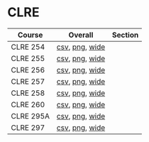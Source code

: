 # CLRE

| Course | Overall | Section |
| ------ | ------- | ------- |
| CLRE 254 | [csv](https://github.com/UCSD-Historical-Enrollment-Data/2025Fall/blob/main/overall/CLRE%20254.csv), [png](https://raw.githubusercontent.com/UCSD-Historical-Enrollment-Data/2025Fall/main/plot_overall/CLRE%20254.png), [wide](https://raw.githubusercontent.com/UCSD-Historical-Enrollment-Data/2025Fall/main/plot_overall_wide/CLRE%20254.png) |  |
| CLRE 255 | [csv](https://github.com/UCSD-Historical-Enrollment-Data/2025Fall/blob/main/overall/CLRE%20255.csv), [png](https://raw.githubusercontent.com/UCSD-Historical-Enrollment-Data/2025Fall/main/plot_overall/CLRE%20255.png), [wide](https://raw.githubusercontent.com/UCSD-Historical-Enrollment-Data/2025Fall/main/plot_overall_wide/CLRE%20255.png) |  |
| CLRE 256 | [csv](https://github.com/UCSD-Historical-Enrollment-Data/2025Fall/blob/main/overall/CLRE%20256.csv), [png](https://raw.githubusercontent.com/UCSD-Historical-Enrollment-Data/2025Fall/main/plot_overall/CLRE%20256.png), [wide](https://raw.githubusercontent.com/UCSD-Historical-Enrollment-Data/2025Fall/main/plot_overall_wide/CLRE%20256.png) |  |
| CLRE 257 | [csv](https://github.com/UCSD-Historical-Enrollment-Data/2025Fall/blob/main/overall/CLRE%20257.csv), [png](https://raw.githubusercontent.com/UCSD-Historical-Enrollment-Data/2025Fall/main/plot_overall/CLRE%20257.png), [wide](https://raw.githubusercontent.com/UCSD-Historical-Enrollment-Data/2025Fall/main/plot_overall_wide/CLRE%20257.png) |  |
| CLRE 258 | [csv](https://github.com/UCSD-Historical-Enrollment-Data/2025Fall/blob/main/overall/CLRE%20258.csv), [png](https://raw.githubusercontent.com/UCSD-Historical-Enrollment-Data/2025Fall/main/plot_overall/CLRE%20258.png), [wide](https://raw.githubusercontent.com/UCSD-Historical-Enrollment-Data/2025Fall/main/plot_overall_wide/CLRE%20258.png) |  |
| CLRE 260 | [csv](https://github.com/UCSD-Historical-Enrollment-Data/2025Fall/blob/main/overall/CLRE%20260.csv), [png](https://raw.githubusercontent.com/UCSD-Historical-Enrollment-Data/2025Fall/main/plot_overall/CLRE%20260.png), [wide](https://raw.githubusercontent.com/UCSD-Historical-Enrollment-Data/2025Fall/main/plot_overall_wide/CLRE%20260.png) |  |
| CLRE 295A | [csv](https://github.com/UCSD-Historical-Enrollment-Data/2025Fall/blob/main/overall/CLRE%20295A.csv), [png](https://raw.githubusercontent.com/UCSD-Historical-Enrollment-Data/2025Fall/main/plot_overall/CLRE%20295A.png), [wide](https://raw.githubusercontent.com/UCSD-Historical-Enrollment-Data/2025Fall/main/plot_overall_wide/CLRE%20295A.png) |  |
| CLRE 297 | [csv](https://github.com/UCSD-Historical-Enrollment-Data/2025Fall/blob/main/overall/CLRE%20297.csv), [png](https://raw.githubusercontent.com/UCSD-Historical-Enrollment-Data/2025Fall/main/plot_overall/CLRE%20297.png), [wide](https://raw.githubusercontent.com/UCSD-Historical-Enrollment-Data/2025Fall/main/plot_overall_wide/CLRE%20297.png) |  |
